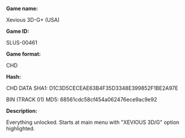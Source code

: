 **Game name:**

Xevious 3D-G+ (USA)

**Game ID:**

SLUS-00461

**Game format:**

CHD

**Hash:**

CHD DATA SHA1: D1C3D5CECEAE63B4F35D3348E399852F1BE2A97E

BIN (TRACK 01) MD5: 68561cdc58cf454a062476ece9ac9e92

**Description:**

Everything unlocked. Starts at main menu with "XEVIOUS 3D/G" option highlighted.